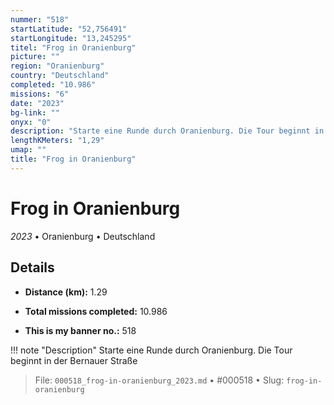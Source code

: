 ```yaml
---
nummer: "518"
startLatitude: "52,756491"
startLongitude: "13,245295"
titel: "Frog in Oranienburg"
picture: ""
region: "Oranienburg"
country: "Deutschland"
completed: "10.986"
missions: "6"
date: "2023"
bg-link: ""
onyx: "0"
description: "Starte eine Runde durch Oranienburg. Die Tour beginnt in der Bernauer Straße"
lengthKMeters: "1,29"
umap: ""
title: "Frog in Oranienburg"
---
```

# Frog in Oranienburg

*2023* • Oranienburg • Deutschland



## Details
- **Distance (km):** 1.29

- **Total missions completed:** 10.986
- **This is my banner no.:** 518


!!! note "Description"
    Starte eine Runde durch Oranienburg. Die Tour beginnt in der Bernauer Straße




> File: `000518_frog-in-oranienburg_2023.md` • #000518 • Slug: `frog-in-oranienburg`
